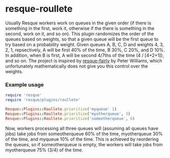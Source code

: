 resque-roullete
===============

Usually Resque workers work on queues in the given order (if there is something in the first, work it, otherwise if the there is something in the second, work on it, and
so on). This plugin randomizes the order of the queues based on weights, so that a given queue will be the first queue to try based on a probability weight. Given queues A, B, C, D and
weights 4, 3, 2, 1, repsectively, A will be first 40% of the time, B 30%, C 20%, and D 10%. In addition, when B is first, A will be second 4/7ths of the time (4 / [4+2+1]), and so on. The
project is inspired by [resque-fairly](https://github.com/pezra/resque-fairly) by Peter Williams, which unfortunately mathematically does not give you this control over the weights.

### Example usage

``` ruby
require 'resque'
require 'resque/plugins/roullete'

Resque::Plugins::Roullete.prioritize('myqueue' 1)
Resque::Plugins::Roullete.prioritize('myotherqueue', 3)
Resque::Plugins::Roullete.prioritize('someotherqueue', 6)
```

Now, workers processing all three queues will (assuming all queues have jobs) take jobs from someotherqueue 60% of the time, myotherqueue 30% of the time, and myqueue 10% of the time. This is achieved
by reordering the queues, so if someotherqueue is empty, the workers will take jobs from myotherqueue 75% (3/4) of the time.
